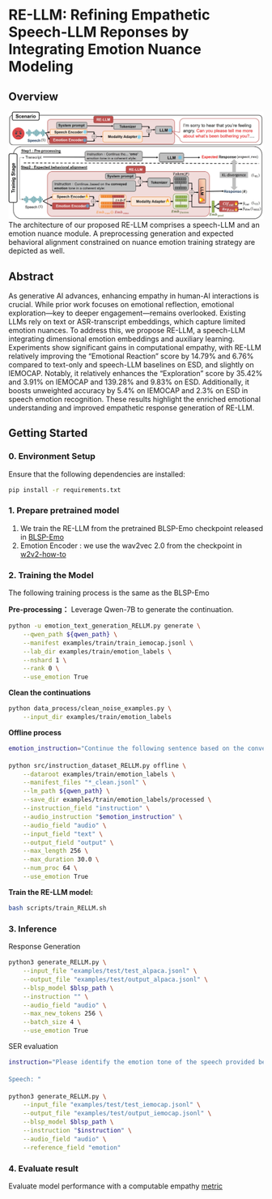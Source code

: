 # RE-LLM: Refining Empathetic Speech-LLM Reponses by Integrating Emotion Nuance Modeling

## Overview

![framework](Framework.jpg)
The architecture of our proposed RE-LLM comprises a speech-LLM and an emotion nuance module. A preprocessing generation and expected behavioral alignment constrained on nuance emotion training strategy are depicted as well.

## Abstract
As generative AI advances, enhancing empathy in human-AI interactions is crucial. While prior work focuses on emotional reflection, emotional exploration—key to deeper engagement—remains overlooked. Existing LLMs rely on text or ASR-transcript embeddings, which capture limited emotion nuances. To address this, we propose RE-LLM, a speech-LLM integrating dimensional emotion embeddings and auxiliary learning. Experiments show significant gains in computational empathy, with RE-LLM relatively improving the “Emotional Reaction” score by 14.79% and 6.76% compared to text-only and speech-LLM baselines on ESD, and slightly on IEMOCAP. Notably, it relatively enhances the “Exploration” score by 35.42% and 3.91% on IEMOCAP and 139.28% and 9.83% on ESD. Additionally, it boosts unweighted accuracy by 5.4% on IEMOCAP and 2.3% on ESD in speech emotion recognition. These results highlight the enriched emotional understanding and improved empathetic response generation of RE-LLM.

## Getting Started
### 0. Environment Setup
Ensure that the following dependencies are installed:
```bash
pip install -r requirements.txt
```
### 1. Prepare pretrained model
1. We train the RE-LLM from the pretrained BLSP-Emo checkpoint released in [BLSP-Emo](https://github.com/cwang621/blsp-emo.git)
2. Emotion Encoder : we use the wav2vec 2.0 from the checkpoint in [w2v2-how-to](https://github.com/audeering/w2v2-how-to.git)

### 2. Training the Model
The following training process is the same as the BLSP-Emo

**Pre-processing：**
Leverage Qwen-7B to generate the continuation.
```bash
python -u emotion_text_generation_RELLM.py generate \
    --qwen_path ${qwen_path} \
    --manifest examples/train/train_iemocap.jsonl \
    --lab_dir examples/train/emotion_labels \
    --nshard 1 \
    --rank 0 \
    --use_emotion True
```
**Clean the continuations**
```bash
python data_process/clean_noise_examples.py \
    --input_dir examples/train/emotion_labels
```
**Offline process**
```bash
emotion_instruction="Continue the following sentence based on the conveyed emotion tone in a coherent style: "

python src/instruction_dataset_RELLM.py offline \
    --dataroot examples/train/emotion_labels \
    --manifest_files "*_clean.jsonl" \
    --lm_path ${qwen_path} \
    --save_dir examples/train/emotion_labels/processed \
    --instruction_field "instruction" \
    --audio_instruction "$emotion_instruction" \
    --audio_field "audio" \
    --input_field "text" \
    --output_field "output" \
    --max_length 256 \
    --max_duration 30.0 \
    --num_proc 64 \
    --use_emotion True
```

**Train the RE-LLM model:**

```bash
bash scripts/train_RELLM.sh
```

### 3. Inference

Response Generation

```bash
python3 generate_RELLM.py \
    --input_file "examples/test/test_alpaca.jsonl" \
    --output_file "examples/test/output_alpaca.jsonl" \
    --blsp_model $blsp_path \
    --instruction "" \
    --audio_field "audio" \
    --max_new_tokens 256 \
    --batch_size 4 \
    --use_emotion True
```

SER evaluation
```bash
instruction="Please identify the emotion tone of the speech provided below. Select from the following options: neutral, sad, angry, happy, or surprise.

Speech: "

python3 generate_RELLM.py \
    --input_file "examples/test/test_iemocap.jsonl" \
    --output_file "examples/test/output_iemocap.jsonl" \
    --blsp_model $blsp_path \
    --instruction "$instruction" \
    --audio_field "audio" \
    --reference_field "emotion"
```

### 4. Evaluate result

Evaluate model performance with a computable empathy [metric](https://github.com/behavioral-data/Empathy-Mental-Health.git)

